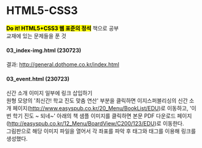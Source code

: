 # HTML5-CSS3

<mark><b>Do it! HTML5+CSS3 웹 표준의 정석</b></mark> 책으로 공부   
교재에 있는 문제들을 푼 것

#### 03_index-img.html (230723)   
결과: http://general.dothome.co.kr/index.html   
#### 03_event.html (230723)
신간 소개 이미지 일부에 링크 삽입하기   
원형 모양의 '최신간! 학교 진도 맞춤 연산' 부분을 클릭하면 이지스퍼블리싱의 신간 소개 페이지(http://www.easyspub.co.kr/20_Menu/BookList/EDU)로 이동하고,
'이번 학기 진도 ~ 되네~' 아래의 책 샘플 이미지를 클릭하면 본문 PDF 다운로드 페이지(http://easyspub.co.kr/12_Menu/BoardView/C200/123/EDU)로 이동한다.   
그림판으로 해당 이미지 파일을 열어서 각 좌표를 파악 후 <map> 태그와 <area> 태그를 이용해 링크를 생성했다.   
